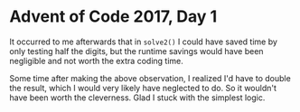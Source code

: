 # Advent of Code 2017, Day 1

It occurred to me afterwards that in `solve2()` I could have saved time by only testing half the digits, but the runtime savings would have been negligible and not worth the extra coding time.

Some time after making the above observation, I realized I'd have to double the result, which I would very likely have neglected to do.  So it wouldn't have been worth the cleverness.  Glad I stuck with the simplest logic.

